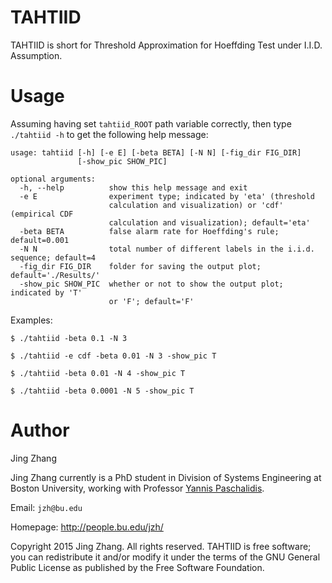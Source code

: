 TAHTIID
======

TAHTIID is short for Threshold Approximation for Hoeffding Test under I.I.D. Assumption.


Usage
=====
Assuming having set `tahtiid_ROOT` path variable correctly, then type `./tahtiid -h` to get the following help message:
```
usage: tahtiid [-h] [-e E] [-beta BETA] [-N N] [-fig_dir FIG_DIR]
               [-show_pic SHOW_PIC]

optional arguments:
  -h, --help          show this help message and exit
  -e E                experiment type; indicated by 'eta' (threshold
                      calculation and visualization) or 'cdf' (empirical CDF
                      calculation and visualization); default='eta'
  -beta BETA          false alarm rate for Hoeffding's rule; default=0.001
  -N N                total number of different labels in the i.i.d. sequence; default=4
  -fig_dir FIG_DIR    folder for saving the output plot; default='./Results/'
  -show_pic SHOW_PIC  whether or not to show the output plot; indicated by 'T'
                      or 'F'; default='F'
```

Examples:

 `$ ./tahtiid -beta 0.1 -N 3`
 
 `$ ./tahtiid -e cdf -beta 0.01 -N 3 -show_pic T`

 `$ ./tahtiid -beta 0.01 -N 4 -show_pic T`

 `$ ./tahtiid -beta 0.0001 -N 5 -show_pic T`



Author
=============
Jing Zhang

Jing Zhang currently is a PhD student in Division of Systems Engineering at Boston University, working with Professor [Yannis Paschalidis](http://ionia.bu.edu/).


Email: `jzh@bu.edu`

Homepage: http://people.bu.edu/jzh/


Copyright 2015 Jing Zhang. All rights reserved. TAHTIID is free software; you can redistribute it and/or modify it under
the terms of the GNU General Public License as published by the Free Software Foundation.